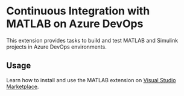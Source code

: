 # Continuous Integration with MATLAB on Azure DevOps 

This extension provides tasks to build and test MATLAB and Simulink projects in Azure DevOps environments.

## Usage

Learn how to install and use the MATLAB extension on [Visual Studio Marketplace](https://marketplace.visualstudio.com/items?itemName=MathWorks.matlab-azure-devops-extension).
